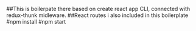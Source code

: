 ##This is boilerpate there based on create react app CLI, connected with redux-thunk midleware.
##React routes i also included in this boilerplate
#npm install #npm start
